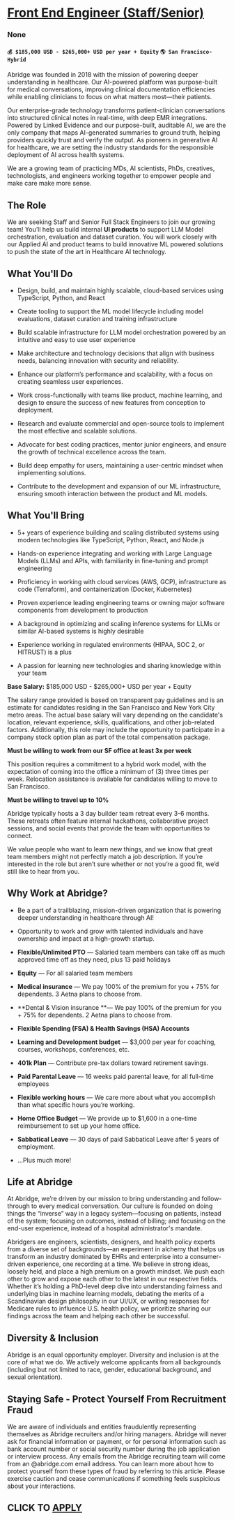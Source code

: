 # [Front End Engineer (Staff/Senior)](https://www.remotewlb.com/apply/front-end-engineer-staff-senior)  
### None  
#### `💰 $185,000 USD - $265,000+ USD per year + Equity` `🌎 San Francisco-Hybrid`  

Abridge was founded in 2018 with the mission of powering deeper understanding in healthcare. Our AI-powered platform was purpose-built for medical conversations, improving clinical documentation efficiencies while enabling clinicians to focus on what matters most—their patients.

Our enterprise-grade technology transforms patient-clinician conversations into structured clinical notes in real-time, with deep EMR integrations. Powered by Linked Evidence and our purpose-built, auditable AI, we are the only company that maps AI-generated summaries to ground truth, helping providers quickly trust and verify the output. As pioneers in generative AI for healthcare, we are setting the industry standards for the responsible deployment of AI across health systems.

We are a growing team of practicing MDs, AI scientists, PhDs, creatives, technologists, and engineers working together to empower people and make care make more sense.

##  **The Role**

We are seeking Staff and Senior Full Stack Engineers to join our growing team! You’ll help us build internal **UI products** to support LLM Model orchestration, evaluation and dataset curation. You will work closely with our Applied AI and product teams to build innovative ML powered solutions to push the state of the art in Healthcare AI technology.

##  **What You'll Do**

  * Design, build, and maintain highly scalable, cloud-based services using TypeScript, Python, and React

  * Create tooling to support the ML model lifecycle including model evaluations, dataset curation and training infrastructure

  * Build scalable infrastructure for LLM model orchestration powered by an intuitive and easy to use user experience

  * Make architecture and technology decisions that align with business needs, balancing innovation with security and reliability.

  * Enhance our platform’s performance and scalability, with a focus on creating seamless user experiences.

  * Work cross-functionally with teams like product, machine learning, and design to ensure the success of new features from conception to deployment.

  * Research and evaluate commercial and open-source tools to implement the most effective and scalable solutions.

  * Advocate for best coding practices, mentor junior engineers, and ensure the growth of technical excellence across the team.

  * Build deep empathy for users, maintaining a user-centric mindset when implementing solutions.

  * Contribute to the development and expansion of our ML infrastructure, ensuring smooth interaction between the product and ML models.

##  **What You'll Bring**

  * 5+ years of experience building and scaling distributed systems using modern technologies like TypeScript, Python, React, and Node.js

  * Hands-on experience integrating and working with Large Language Models (LLMs) and APIs, with familiarity in fine-tuning and prompt engineering

  * Proficiency in working with cloud services (AWS, GCP), infrastructure as code (Terraform), and containerization (Docker, Kubernetes)

  * Proven experience leading engineering teams or owning major software components from development to production

  * A background in optimizing and scaling inference systems for LLMs or similar AI-based systems is highly desirable

  * Experience working in regulated environments (HIPAA, SOC 2, or HITRUST) is a plus

  * A passion for learning new technologies and sharing knowledge within your team

 **Base Salary:** $185,000 USD - $265,000+ USD per year + Equity

The salary range provided is based on transparent pay guidelines and is an estimate for candidates residing in the San Francisco and New York City metro areas. The actual base salary will vary depending on the candidate's location, relevant experience, skills, qualifications, and other job-related factors. Additionally, this role may include the opportunity to participate in a company stock option plan as part of the total compensation package.

 **Must be willing to work from our SF office at least 3x per week**

This position requires a commitment to a hybrid work model, with the expectation of coming into the office a minimum of (3) three times per week. Relocation assistance is available for candidates willing to move to San Francisco.

 **Must be willing to travel up to 10%**

Abridge typically hosts a 3 day builder team retreat every 3-6 months. These retreats often feature internal hackathons, collaborative project sessions, and social events that provide the team with opportunities to connect.

We value people who want to learn new things, and we know that great team members might not perfectly match a job description. If you’re interested in the role but aren’t sure whether or not you’re a good fit, we’d still like to hear from you.

##  **Why Work at Abridge?**

  * Be a part of a trailblazing, mission-driven organization that is powering deeper understanding in healthcare through AI!

  * Opportunity to work and grow with talented individuals and have ownership and impact at a high-growth startup.

  *  **Flexible/Unlimited PTO** — Salaried team members can take off as much approved time off as they need, plus 13 paid holidays

  * **Equity** — For all salaried team members

  *  **Medical insurance** — We pay 100% of the premium for you + 75% for dependents. 3 Aetna plans to choose from.

  *  **Dental & Vision insurance **— We pay 100% of the premium for you + 75% for dependents. 2 Aetna plans to choose from.

  *  **Flexible Spending (FSA) & Health Savings (HSA) Accounts**

  *  **Learning and Development budget** — $3,000 per year for coaching, courses, workshops, conferences, etc. 

  * **401k Plan** — Contribute pre-tax dollars toward retirement savings.

  *  **Paid Parental Leave** — 16 weeks paid parental leave, for all full-time employees

  *  **Flexible working hours** — We care more about what you accomplish than what specific hours you’re working.

  *  **Home Office Budget** — We provide up to $1,600 in a one-time reimbursement to set up your home office.

  *  **Sabbatical Leave** — 30 days of paid Sabbatical Leave after 5 years of employment.

  * ...Plus much more!

##  **Life at Abridge**

At Abridge, we’re driven by our mission to bring understanding and follow-through to every medical conversation. Our culture is founded on doing things the “inverse” way in a legacy system—focusing on patients, instead of the system; focusing on outcomes, instead of billing; and focusing on the end-user experience, instead of a hospital administrator's mandate.

Abridgers are engineers, scientists, designers, and health policy experts from a diverse set of backgrounds—an experiment in alchemy that helps us transform an industry dominated by EHRs and enterprise into a consumer-driven experience, one recording at a time. We believe in strong ideas, loosely held, and place a high premium on a growth mindset. We push each other to grow and expose each other to the latest in our respective fields. Whether it’s holding a PhD-level deep dive into understanding fairness and underlying bias in machine learning models, debating the merits of a Scandinavian design philosophy in our UI/UX, or writing responses for Medicare rules to influence U.S. health policy, we prioritize sharing our findings across the team and helping each other be successful.

##  **Diversity & Inclusion**

Abridge is an equal opportunity employer. Diversity and inclusion is at the core of what we do. We actively welcome applicants from all backgrounds (including but not limited to race, gender, educational background, and sexual orientation).

##  **Staying Safe - Protect Yourself From Recruitment Fraud**

We are aware of individuals and entities fraudulently representing themselves as Abridge recruiters and/or hiring managers. Abridge will never ask for financial information or payment, or for personal information such as bank account number or social security number during the job application or interview process. Any emails from the Abridge recruiting team will come from an @abridge.com email address. You can learn more about how to protect yourself from these types of fraud by referring to this article. Please exercise caution and cease communications if something feels suspicious about your interactions.

  
## CLICK TO [APPLY](https://www.remotewlb.com/apply/front-end-engineer-staff-senior)

